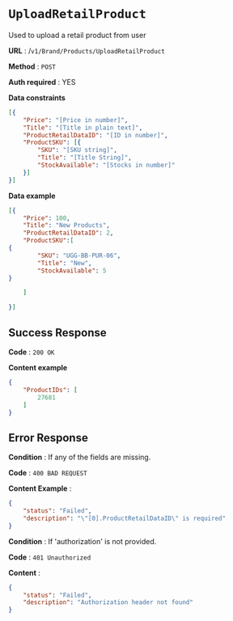 # `UploadRetailProduct`

Used to upload a retail product from user

**URL** : /`v1/Brand/Products/UploadRetailProduct`

**Method** : `POST`

**Auth required** : YES

**Data constraints**

```json
[{
    "Price": "[Price in number]",
    "Title": "[Title in plain text]",
    "ProductRetailDataID": "[ID in number]",
    "ProductSKU": [{
        "SKU": "[SKU string]",
        "Title": "[Title String]",
        "StockAvailable": "[Stocks in number]"
    }]
}]
```

**Data example**

```json
[{
    "Price": 100,
    "Title": "New Products",
    "ProductRetailDataID": 2,
    "ProductSKU":[
{
        "SKU": "UGG-BB-PUR-06",
        "Title": "New",
        "StockAvailable": 5
}

    ] 

}]
```

## Success Response

**Code** : `200 OK`

**Content example**

```json
{
    "ProductIDs": [
        27681
    ]
}
```

## Error Response

**Condition** : If any of the fields are missing.

**Code** : `400 BAD REQUEST`

**Content Example** :

```json
{
    "status": "Failed",
    "description": "\"[0].ProductRetailDataID\" is required"
}
```

**Condition** : If 'authorization' is not provided.

**Code** : `401 Unauthorized`

**Content** :

```json
{
	"status": "Failed",
	"description": "Authorization header not found"
}
```
